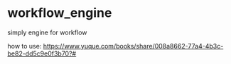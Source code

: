 # workflow_engine
simply engine for workflow

how to use: https://www.yuque.com/books/share/008a8662-77a4-4b3c-be82-dd5c9e0f3b70?#
